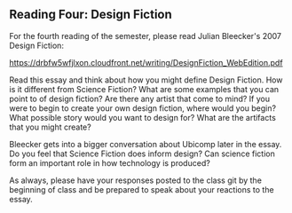 Reading Four: Design Fiction
-----------------------------

For the fourth reading of the semester, please read Julian Bleecker's 2007 Design Fiction:

https://drbfw5wfjlxon.cloudfront.net/writing/DesignFiction_WebEdition.pdf

Read this essay and think about how you might define Design Fiction. How is it different from Science Fiction? What are some examples that you can point to of design fiction? Are there any artist that come to mind? If you were to begin to create your own design fiction, where would you begin? What possible story would you want to design for? What are the artifacts that you might create?

Bleecker gets into a bigger conversation about Ubicomp later in the essay. Do you feel that Science Fiction does inform design? Can science fiction form an important role in how technology is produced?

As always, please have your responses posted to the class git by the beginning of class and be prepared to speak about your reactions to the essay.

